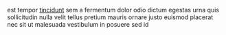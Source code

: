 est tempor [tincidunt](generated_webpages/nec6.md) sem a fermentum dolor odio
dictum egestas urna quis sollicitudin nulla velit tellus pretium mauris ornare
justo euismod placerat nec sit ut malesuada vestibulum in posuere sed id